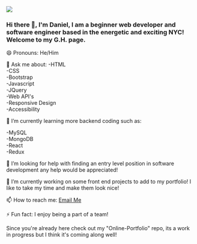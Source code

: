 <img src="https://static5.depositphotos.com/1027309/527/v/950/depositphotos_5272778-stock-illustration-skyline-new-york.jpg"/>

### Hi there 👋, I'm Daniel, I am a beginner web developer and software engineer based in the energetic and exciting NYC! Welcome to my G.H. page.<br>
😄 Pronouns: He/Him

💬 Ask me about:
-HTML<br>
-CSS<br>
-Bootstrap<br>
-Javascript<br>
-JQuery<br>
-Web API's<br>
-Responsive Design<br>
-Accessibility<br>

🌱 I’m currently learning more backend coding such as:

-MySQL<br>
-MongoDB<br>
-React<br>
-Redux<br>

🤔 I’m looking for help with finding an entry level position in software development any help would be appreciated!

🔭 I’m currently working on some front end projects to add to my portfolio! I like to take my time and make them look nice!<br>

📫 How to reach me: [Email Me](mailto:danieljuarez@mail.com) <br>

⚡ Fun fact: I enjoy being a part of a team!

Since you're already here check out my "Online-Portfolio" repo, its a work in progress but I think it's coming along well!
<!--
**Danno26/Danno26** is a ✨ _special_ ✨ repository because its `README.md` (this file) appears on your GitHub profile.

Here are some ideas to get you started:

-  ...
-  ...
- 👯 I’m looking to collaborate on ...
- 
-  ...
-  ...
- 
-  ...
-->

